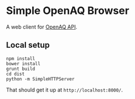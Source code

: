 # Simple OpenAQ Browser

A web client for [OpenAQ API](https://github.com/openaq/openaq-api/).

## Local setup

```
npm install
bower install
grunt build
cd dist
python -m SimpleHTTPServer
```

That should get it up at `http://localhost:8000/`.
